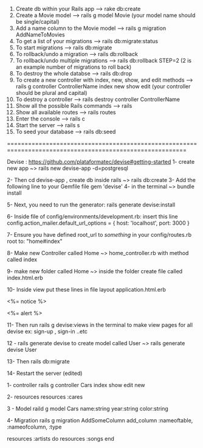 1. Create db within your Rails app --> rake db:create
2. Create a Movie model --> rails g model Movie (your model name should be single/capital)
3. Add a name column to the Movie model --> rails g migration AddNameToMovies
4. To get a list of your migrations --> rails db:migrate:status
5. To start migrations --> rails db:migrate
6. To rollback/undo a migration --> rails db:rollback
7. To rollback/undo multiple migrations --> rails db:rollback STEP=2 (2 is an example number of migrations to roll back)
8. To destroy the whole databse --> rails db:drop
9. To create a new controller with index, new, show, and edit methods --> rails g controller ControllerName index new show edit (your controller should be plural and capital)
10. To destroy a controller --> rails destroy controller ControllerName
11. Show all the possible Rails commands --> rails
12. Show all available routes --> rails routes
13. Enter the console --> rails c
14. Start the server --> rails s
15. To seed your database --> rails db:seed

=========================================================================================================

Devise : https://github.com/plataformatec/devise#getting-started
1- create new app ~> rails new devise-app -d=postgresql

2- Then cd devise-app , create db inside rails ~> rails db:create
3- Add the following line to your Gemfile  file
gem 'devise'
4- in the terminal ~> bundle install

5- Next, you need to run the generator: rails generate devise:install

6- Inside file of config/environments/development.rb: insert this line
config.action_mailer.default_url_options = { host: 'localhost', port: 3000 }

7-  Ensure you have defined root_url to *something* in your config/routes.rb
root to: "home#index"

8- Make new Controller called Home ~> home_controller.rb  with method called index

9- make new folder called Home ~> inside the folder create file called index.html.erb

10-  Inside view put these lines in file layout application.html.erb
       <p class="notice"><%= notice %></p>
       <p class="alert"><%= alert %></p> 
              
11- Then run rails g devise:views in the terminal to make view pages for all devise ex: sign-up , sign-in ..etc

12 - rails generate devise <Name of Model> to create model called User ~> rails generate devise User
       
13- Then rails db:migrate

14-  Restart the server (edited) 





1- controller
rails g controller Cars index show edit new

2- resources
resources :cares

3 - Model
raild g model Cars name:string year:string color:string

4- Migration
rails g migration AddSomeColumn 
add_column :nameoftable, :nameofcolumn, :type


resources :artists do 
  resources :songs
end


